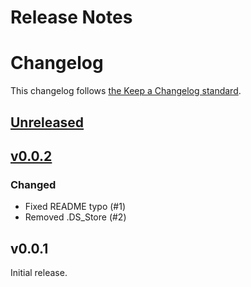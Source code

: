 # Release Notes
# Changelog

This changelog follows [the Keep a Changelog standard](https://keepachangelog.com).

## [Unreleased](https://github.com/joelbutcher/socialstream/compare/v0.0.2...1.x)

## [v0.0.2](https://github.com/joelbutcher/socialstream/compare/v0.0.1...v0.0.2)

### Changed
- Fixed README typo (#1)
- Removed .DS_Store (#2)

## v0.0.1

Initial release. 
